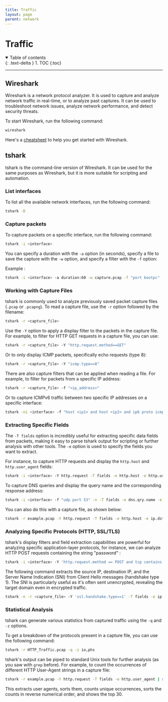 ```yaml
---
title: Traffic
layout: page
parent: network
---
```


# Traffic

<details open markdown="block">
  <summary>
    Table of contents
  </summary>
  {: .text-delta }
1. TOC
{:toc}
</details>

---

## Wireshark

Wireshark is a network protocol analyzer. It is used to capture and analyze network traffic in real-time, or to analyze past captures. It can be used to troubleshoot network issues, analyze network performance, and detect security threats.

To start Wireshark, run the following command:

```bash
wireshark
```

Here's a [cheatsheet](https://assets.ctfassets.net/kvf8rpi09wgk/a2PBJT7Qq9XL7Bbf81Ajh/e28b9c889edc13ddb1e81ed5ce678809/Wireshark_Cheat_Sheet__6_.pdf) to help you get started with Wireshark.

## tshark

tshark is the command-line version of Wireshark. It can be used for the same purposes as Wireshark, but it is more suitable for scripting and automation.

### List interfaces

To list all the available network interfaces, run the following command:

```bash
tshark -D
```

### Capture packets

To capture packets on a specific interface, run the following command:

```bash
tshark -i <interface>
```

You can specify a duration with the `-a` option (in seconds), specify a file to save the capture with the `-w` option, and specify a filter with the `-f` option:

Example :

```bash
tshark -i <interface> -a duration:60 -w capture.pcap -f "port bootpc"
```

### Working with Capture Files

tshark is commonly used to analyze previously saved packet capture files (`.pcap` or `.pcapng`). To read a capture file, use the `-r` option followed by the filename:

```bash
tshark -r <capture_file>
```

Use the `-Y` option to apply a display filter to the packets in the capture file. For example, to filter for HTTP GET requests in a capture file, you can use:

```bash
tshark -r <capture_file> -Y "http.request.method==GET"
```

Or to only display ICMP packets, specifically echo requests (type 8):

```bash
tshark -r <capture_file> -Y "icmp.type==8"
```

There are also capture filters that can be applied when reading a file. For example, to filter for packets from a specific IP address:

```bash
tshark -r <capture_file> -f "<ip_address>"
```

Or to capture ICMPv6 traffic between two specific IP addresses on a specific interface:

```bash
tshark -ni <interface> -f "host <ip1> and host <ip2> and ip6 proto icmp6" 
```

### Extracting Specific Fields

The `-T fields` option is incredibly useful for extracting specific data fields from packets, making it easy to parse tshark output for scripting or further analysis with other tools. The `-e` option is used to specify the fields you want to extract.

For instance, to capture HTTP requests and display the `http.host` and `http.user_agent` fields:

```bash
tshark -i <interface> -Y http.request -T fields -e http.host -e http.user_agent
```

To capture DNS queries and display the query name and the corresponding response address:

```bash
tshark -i <interface> -f "udp port 53" -n -T fields -e dns.qry.name -e dns.resp.addr
```

You can also do this with a capture file, as shown below:

```bash
tshark -r example.pcap -Y http.request -T fields -e http.host -e ip.dst -e http.request.full_uri
```

### Analyzing Specific Protocols (HTTP, SSL/TLS)

tshark's display filters and field extraction capabilities are powerful for analyzing specific application-layer protocols, for instance, we can analyze HTTP POST requests containing the string "password" :

```bash
tshark -i <interface> -Y 'http.request.method == POST and tcp contains "password"' | grep password
```

The following command extracts the source IP, destination IP, and the Server Name Indication (SNI) from Client Hello messages (handshake type 1). The SNI is particularly useful as it's often sent unencrypted, revealing the target domain even in encrypted traffic.

```bash
tshark -n -r <capture_file> -Y 'ssl.handshake.type==1' -T fields -e ip.src -e ip.dst -e ssl.handshake.extensions_server_name
```

### Statistical Analysis

tshark can generate various statistics from captured traffic using the `-q` and `-z` options.

To get a breakdown of the protocols present in a capture file, you can use the following command:

```bash
tshark -r HTTP_Traffic.pcap -q -z io,phs
```

tshark's output can be piped to standard Unix tools for further analysis (as you saw with `grep` before). For example, to count the occurrences of different HTTP User-Agent strings in a capture file:

```bash
tshark -r example.pcap -Y http.request -T fields -e http.user_agent | sort | uniq -c | sort -rn | head -30
```

This extracts user agents, sorts them, counts unique occurrences, sorts the counts in reverse numerical order, and shows the top 30.
